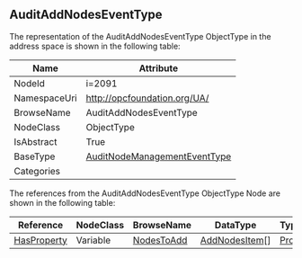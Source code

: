 <!-- objecttype -->
## AuditAddNodesEventType
  
<!-- end of text -->
The representation of the AuditAddNodesEventType ObjectType in the address space is shown in the following table:  

|Name|Attribute|
|---|---|
|NodeId|i=2091|
|NamespaceUri|http://opcfoundation.org/UA/|
|BrowseName|AuditAddNodesEventType|
|NodeClass|ObjectType|
|IsAbstract|True|
|BaseType|[AuditNodeManagementEventType](../../ObjectTypes/AuditNodeManagementEventType/readme.md)|
|Categories||

The references from the AuditAddNodesEventType ObjectType Node are shown in the following table:  

|Reference|NodeClass|BrowseName|DataType|TypeDefinition|ModellingRule|
|---|---|---|---|---|---|
|[HasProperty](../../ReferenceTypes/HasProperty/readme.md)|Variable|[NodesToAdd](#NodesToAdd)|[AddNodesItem](../../DataTypes/AddNodesItem/readme.md)[]|[PropertyType](../../VariableTypes/PropertyType/readme.md)|[Mandatory](../../Objects/Mandatory/readme.md)|


